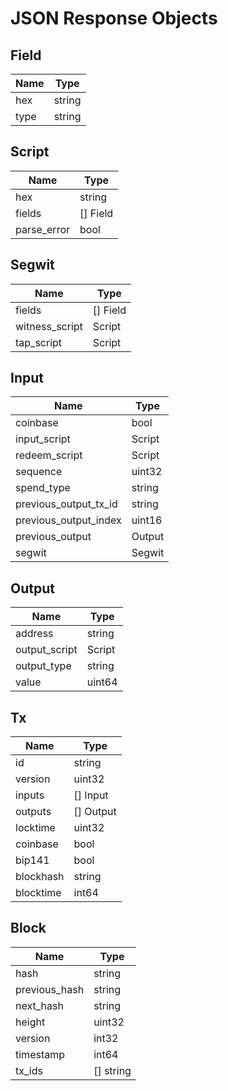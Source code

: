 # JSON Response Objects

## Field

Name | Type
---|---
hex | string
type | string

## Script

Name | Type
---|---
hex | string
fields | [] Field
parse_error | bool

## Segwit

Name | Type
---|---
fields | [] Field
witness_script | Script
tap_script | Script

## Input

Name | Type
---|---
coinbase | bool
input_script | Script
redeem_script | Script
sequence | uint32
spend_type | string
previous_output_tx_id | string
previous_output_index | uint16
previous_output | Output
segwit | Segwit

## Output

Name | Type
---|---
address | string
output_script | Script
output_type | string
value | uint64

## Tx

Name | Type
---|---
id | string
version | uint32
inputs | [] Input
outputs | [] Output
locktime | uint32
coinbase | bool
bip141 | bool
blockhash | string
blocktime | int64

## Block

Name | Type
---|---
hash | string
previous_hash | string
next_hash | string
height | uint32
version | int32
timestamp | int64
tx_ids | [] string

